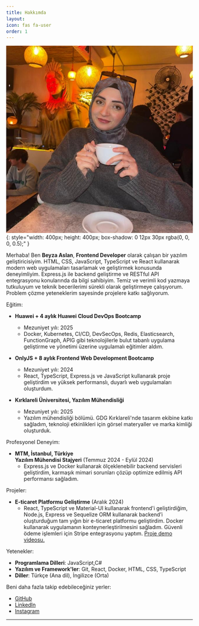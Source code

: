 ```yaml
---
title: Hakkımda
layout: 
icon: fas fa-user
order: 1
---
```



![tremo-mountain](/assets/img/avatar.png){: style="width: 400px; height: 400px; box-shadow: 0 12px 30px rgba(0, 0, 0, 0.5);" }

Merhaba! Ben **Beyza Aslan**, **Frontend Developer** olarak çalışan bir yazılım geliştiricisiyim. HTML, CSS, JavaScript, TypeScript ve React kullanarak modern web uygulamaları tasarlamak ve geliştirmek konusunda deneyimliyim. Express.js ile backend geliştirme ve RESTful API entegrasyonu konularında da bilgi sahibiyim. Temiz ve verimli kod yazmaya tutkuluyum ve teknik becerilerimi sürekli olarak geliştirmeye çalışıyorum. Problem çözme yeteneklerim sayesinde projelere katkı sağlıyorum.

Eğitim:

- **Huawei + 4 aylık Huawei Cloud DevOps Bootcamp**
  - Mezuniyet yılı: 2025
  - Docker, Kubernetes, CI/CD, DevSecOps, Redis, Elasticsearch, FunctionGraph, APIG gibi teknolojilerle bulut tabanlı uygulama geliştirme ve yönetimi üzerine uygulamalı eğitimler aldım.
 
- **OnlyJS + 8 aylık Frontend Web Development Bootcamp**
  - Mezuniyet yılı: 2024
  - React, TypeScript, Express.js ve JavaScript kullanarak  proje geliştirdim ve yüksek performanslı, duyarlı web uygulamaları oluşturdum.

- **Kırklareli Üniversitesi, Yazılım Mühendisliği**  
  - Mezuniyet yılı: 2025
  - Yazılım mühendisliği bölümü. GDG Kırklareli'nde tasarım ekibine katkı sağladım, teknoloji etkinlikleri için görsel materyaller ve marka kimliği oluşturduk.

Profesyonel Deneyim:

- **MTM, İstanbul, Türkiye**  
  **Yazılım Mühendisi Stajyeri** (Temmuz 2024 - Eylül 2024)
  - Express.js ve Docker kullanarak ölçeklenebilir backend servisleri geliştirdim, karmaşık mimari sorunları çözüp optimize edilmiş API performansı sağladım.

Projeler:

- **E-ticaret Platformu Geliştirme** (Aralık 2024)
  - React, TypeScript ve Material-UI kullanarak frontend'i geliştirdiğim, Node.js, Express ve Sequelize ORM kullanarak backend’i oluşturduğum tam yığın bir e-ticaret platformu geliştirdim. Docker kullanarak uygulamanın konteynerleştirilmesini sağladım. Güvenli ödeme işlemleri için Stripe entegrasyonu yaptım. [Proje demo videosu.](https://www.youtube.com/watch?v=viYgwK53yP4&t=2s)

Yetenekler:

- **Programlama Dilleri**: JavaScript,C#
- **Yazılım ve Framework'ler**: Git, React, Docker, HTML, CSS, TypeScript
- **Diller**: Türkçe (Ana dil), İngilizce (Orta)

Beni daha fazla takip edebileceğiniz yerler:
- [GitHub](https://github.com/aslanbeyza)
- [LinkedIn](https://www.linkedin.com/in/beyza-aslan/)
- [Instagram](https://www.instagram.com/_beyza_aslan_/)
---
